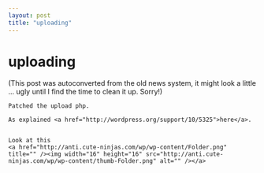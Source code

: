 ```yaml
---
layout: post
title: "uploading"
---
```

<h1>uploading</h1>
(This post was autoconverted from the old news system,
it might look a little ... ugly until I find the time
to clean it up.
Sorry!)

    Patched the upload php.
    
    As explained <a href="http://wordpress.org/support/10/5325">here</a>.
    
    
    Look at this
    <a href="http://anti.cute-ninjas.com/wp/wp-content/Folder.png" title="" /><img width="16" height="16" src="http://anti.cute-ninjas.com/wp/wp-content/thumb-Folder.png" alt="" /></a>
    
    

